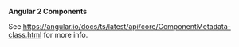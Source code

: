 **Angular 2 Components**

See https://angular.io/docs/ts/latest/api/core/ComponentMetadata-class.html for more info.